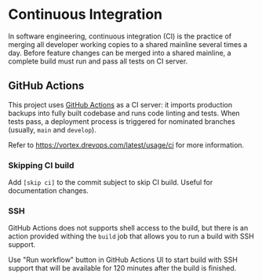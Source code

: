 # Continuous Integration

In software engineering, continuous integration (CI) is the practice of merging
all developer working copies to a shared mainline several times a day.
Before feature changes can be merged into a shared mainline, a complete build
must run and pass all tests on CI server.

## GitHub Actions

This project uses [GitHub Actions](https://github.com/features/actions) as a
CI server: it imports production backups into fully built codebase and runs
code linting and tests. When tests pass, a deployment process is triggered for
nominated branches (usually, `main` and `develop`).

Refer to https://vortex.drevops.com/latest/usage/ci for more information.

### Skipping CI build

Add `[skip ci]` to the commit subject to skip CI build. Useful for documentation
changes.

### SSH

GitHub Actions does not supports shell access to the build, but there is an
action provided withing the `build` job that allows you to run a build with SSH
support.

Use "Run workflow" button in GitHub Actions UI to start build with SSH support
that will be available for 120 minutes after the build is finished.


